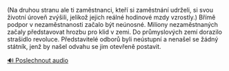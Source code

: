 
(Na druhou stranu ale ti zaměstnanci, kteří si zaměstnání udrželi, si svou životní úroveň zvýšili, jelikož jejich reálné hodinové mzdy vzrostly.) Břímě podpor v nezaměstnanosti začalo být neúnosné. Miliony nezaměstnaných začaly představovat hrozbu pro klid v zemi. Do průmyslových zemí dorazilo strašidlo revoluce. Představitelé odborů byli neústupní a nenašel se žádný státník, jenž by našel odvahu se jim otevřeně postavit.

[🔊 Poslechnout audio](/data/7-paragraphs/audio/chapter_156/para_004-Na-druhou-stranu-ale-ti-zamstnanci-kte-si-zam.mp3)
